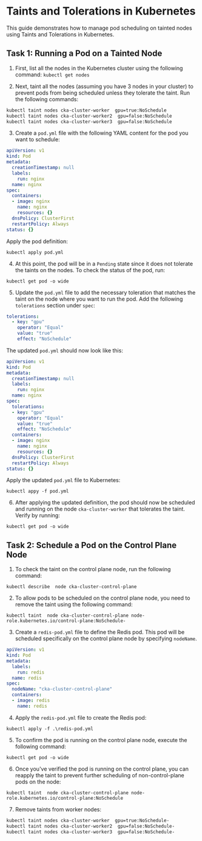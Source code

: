 # Taints and Tolerations in Kubernetes

This guide demonstrates how to manage pod scheduling on tainted nodes using Taints and Tolerations in Kubernetes.

## Task 1: Running a Pod on a Tainted Node

1. First, list all the nodes in the Kubernetes cluster using the following command:
`kubectl get nodes`

2. Next, taint all the nodes (assuming you have 3 nodes in your cluster) to prevent pods from being scheduled unless they tolerate the taint. Run the following commands:

```sh
kubectl taint nodes cka-cluster-worker  gpu=true:NoSchedule  
kubectl taint nodes cka-cluster-worker2  gpu=false:NoSchedule 
kubectl taint nodes cka-cluster-worker3  gpu=false:NoSchedule 
```

3. Create a `pod.yml` file with the following YAML content for the pod you want to schedule:

```yml
apiVersion: v1
kind: Pod
metadata:
  creationTimestamp: null
  labels:
    run: nginx
  name: nginx
spec:
  containers:
  - image: nginx
    name: nginx
    resources: {}
  dnsPolicy: ClusterFirst
  restartPolicy: Always
status: {}

```
Apply the pod definition:

`kubectl apply pod.yml`

4. At this point, the pod will be in a `Pending` state since it does not tolerate the taints on the nodes. To check the status of the pod, run:

`kubectl get pod -o wide`

5. Update the `pod.yml` file to add the necessary toleration that matches the taint on the node where you want to run the pod. Add the following `tolerations` section under `spec`:

```yml
tolerations:
  - key: "gpu"
    operator: "Equal"
    value: "true"
    effect: "NoSchedule"
```

The updated `pod.yml` should now look like this:


```yml
apiVersion: v1
kind: Pod
metadata:
  creationTimestamp: null
  labels:
    run: nginx
  name: nginx
spec:
  tolerations:
  - key: "gpu"
    operator: "Equal"
    value: "true"
    effect: "NoSchedule"
  containers:
  - image: nginx
    name: nginx
    resources: {}
  dnsPolicy: ClusterFirst
  restartPolicy: Always
status: {}

```

Apply the updated `pod.yml` file to Kubernetes:

 `kubectl appy -f pod.yml`

6. After applying the updated definition, the pod should now be scheduled and running on the node `cka-cluster-worker` that tolerates the taint. Verify by running:

`kubectl get pod -o wide`

## Task 2: Schedule a Pod on the Control Plane Node

1. To check the taint on the control plane node, run the following command:

`kubectl describe  node cka-cluster-control-plane`

2. To allow pods to be scheduled on the control plane node, you need to remove the taint using the following command:

`kubectl taint  node cka-cluster-control-plane node-role.kubernetes.io/control-plane:NoSchedule-`

3. Create a `redis-pod.yml` file to define the Redis pod. This pod will be scheduled specifically on the control plane node by specifying `nodeName`.

```yml
apiVersion: v1
kind: Pod
metadata:
  labels:
    run: redis
  name: redis
spec:
  nodeName: "cka-cluster-control-plane"
  containers: 
  - image: redis
    name: redis

```

4. Apply the `redis-pod.yml` file to create the Redis pod:

`kubectl apply -f .\redis-pod.yml`

5. To confirm the pod is running on the control plane node, execute the following command:

`kubectl get pod -o wide`

6. Once you've verified the pod is running on the control plane, you can reapply the taint to prevent further scheduling of non-control-plane pods on the node:

`kubectl taint  node cka-cluster-control-plane node-role.kubernetes.io/control-plane:NoSchedule`

7. Remove taints from worker nodes:

```sh
kubectl taint nodes cka-cluster-worker  gpu=true:NoSchedule-
kubectl taint nodes cka-cluster-worker2  gpu=false:NoSchedule-
kubectl taint nodes cka-cluster-worker3  gpu=false:NoSchedule-
```